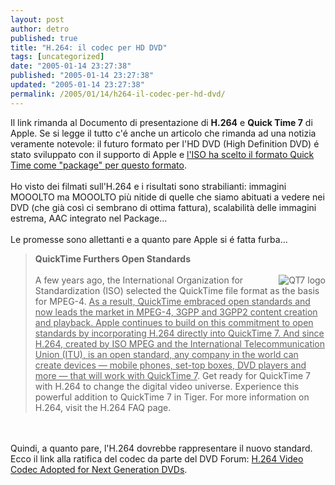 ```yaml
---
layout: post
author: detro
published: true
title: "H.264: il codec per HD DVD"
tags: [uncategorized]
date: "2005-01-14 23:27:38"
published: "2005-01-14 23:27:38"
updated: "2005-01-14 23:27:38"
permalink: /2005/01/14/h264-il-codec-per-hd-dvd/
---
```


<div style="clear:both;"></div>Il link rimanda al Documento di presentazione di <strong>H.264</strong> e <strong>Quick Time 7</strong> di Apple. Se si legge il tutto c'é anche un articolo che rimanda ad una notizia veramente notevole: il futuro formato per l'HD DVD (High Definition DVD) é stato sviluppato con il supporto di Apple e <ins>l'ISO ha scelto il formato Quick Time come "package" per questo formato</ins>.<br /><br />Ho visto dei filmati sull'H.264 e i risultati sono strabilianti: immagini MOOOLTO ma MOOOLTO più nitide di quelle che siamo abituati a vedere nei DVD (che già così ci sembrano di ottima fattura), scalabilità delle immagini estrema, AAC integrato nel Package...<br /><br />Le promesse sono allettanti e a quanto pare Apple si é fatta furba...<br /><blockquote><strong>QuickTime Furthers Open Standards</strong><br /><br /><img src="http://images.apple.com/it/macosx/tiger/images/h264quicktime_20040628.jpg" alt="QT7 logo" align="right" /> A few years ago, the International Organization for Standardization (ISO) selected the QuickTime file format as the basis for MPEG-4. <ins>As a result, QuickTime embraced open standards and now leads the market in MPEG-4, 3GPP and 3GPP2 content creation and playback. Apple continues to build on this commitment to open standards by incorporating H.264 directly into QuickTime 7. And since H.264, created by ISO MPEG and the International Telecommunication Union (ITU), is an open standard, any company in the world can create devices — mobile phones, set-top boxes, DVD players and more — that will work with QuickTime 7</ins>. Get ready for QuickTime 7 with H.264 to change the digital video universe. Experience this powerful addition to QuickTime 7 in Tiger. For more information on H.264, visit the H.264 FAQ page.</blockquote><br /><br />Quindi, a quanto pare, l'H.264 dovrebbe rappresentare il nuovo standard. Ecco il link alla ratifica del codec da parte del DVD Forum: <a href="http://www.apple.com/pr/library/2004/jun/23quicktime.html" title="ratifica DVD Forum">H.264 Video Codec Adopted for Next Generation DVDs</a>.<div style="clear:both; padding-bottom: 0.25em;"></div>
